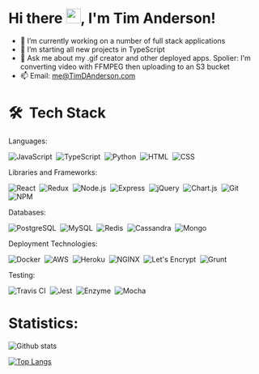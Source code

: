 
# Hi there <img src="https://github.com/TheDudeThatCode/TheDudeThatCode/blob/master/Assets/Hi.gif" width=29px>, I'm Tim Anderson!


- 🔭 I’m currently working on a number of full stack applications
- 🌱 I’m starting all new projects in TypeScript
- 💬 Ask me about my .gif creator and other deployed apps.  Spolier: I'm converting video with FFMPEG then uploading to an S3 bucket
- 📫 Email: me@TimDAnderson.com

# 🛠  &nbsp;Tech Stack

Languages:

![JavaScript](https://img.shields.io/badge/JavaScript-323330?style=for-the-badge&logo=javascript&logoColor=F7DF1E)&nbsp;
![TypeScript](https://img.shields.io/badge/TypeScript-007ACC?style=for-the-badge&logo=typescript&logoColor=white)&nbsp;
![Python](https://img.shields.io/badge/Python-FFD43B?style=for-the-badge&logo=python&logoColor=darkgreen)&nbsp;
![HTML](https://img.shields.io/badge/HTML-239120?style=for-the-badge&logo=html5&logoColor=white)&nbsp;
![CSS](https://img.shields.io/badge/CSS-239120?&style=for-the-badge&logo=css3&logoColor=white)&nbsp;

Libraries and Frameworks:

![React](https://img.shields.io/badge/React-20232A?style=for-the-badge&logo=react&logoColor=61DAFB)&nbsp;
![Redux](https://img.shields.io/badge/Redux-593D88?style=for-the-badge&logo=redux&logoColor=white)&nbsp;
![Node.js](https://img.shields.io/badge/Node.js-339933?style=for-the-badge&logo=nodedotjs&logoColor=white)&nbsp;
![Express](https://img.shields.io/badge/Express.js-000000?style=for-the-badge&logo=express&logoColor=white)&nbsp;
![jQuery](https://img.shields.io/badge/jQuery-0769AD?style=for-the-badge&logo=jquery&logoColor=white)&nbsp;
![Chart.js](https://img.shields.io/badge/Chart.js-FF6384?style=for-the-badge&logo=chartdotjs&logoColor=white)&nbsp;
![Git](https://img.shields.io/badge/Git-F05032?style=for-the-badge&logo=git&logoColor=white)&nbsp;
![NPM](https://img.shields.io/badge/npm-CB3837?style=for-the-badge&logo=npm&logoColor=white)&nbsp;

Databases:

![PostgreSQL](https://img.shields.io/badge/PostgreSQL-316192?style=for-the-badge&logo=postgresql&logoColor=white)&nbsp;
![MySQL](https://img.shields.io/badge/MySQL-00000F?style=for-the-badge&logo=mysql&logoColor=white)&nbsp;
![Redis](	https://img.shields.io/badge/redis-%23DD0031.svg?&style=for-the-badge&logo=redis&logoColor=white)&nbsp;
![Cassandra](https://img.shields.io/badge/Cassandra-1287B1?style=for-the-badge&logo=apache%20cassandra&logoColor=white)&nbsp;
![Mongo](	https://img.shields.io/badge/MongoDB-4EA94B?style=for-the-badge&logo=mongodb&logoColor=white)&nbsp;

Deployment Technologies:

![Docker](https://img.shields.io/badge/Docker-2CA5E0?style=for-the-badge&logo=docker&logoColor=white)&nbsp;
![AWS](https://img.shields.io/badge/Amazon_AWS-232F3E?style=for-the-badge&logo=amazon-aws&logoColor=white)&nbsp;
![Heroku](https://img.shields.io/badge/Heroku-430098?style=for-the-badge&logo=heroku&logoColor=white)&nbsp;
![NGINX](https://img.shields.io/badge/Nginx-009639?style=for-the-badge&logo=nginx&logoColor=white)&nbsp;
![Let's Encrypt](https://img.shields.io/badge/-Let's%20Encrypt-blue)&nbsp;
![Grunt](https://img.shields.io/badge/-Grunt-orange?logo='')&nbsp;


<!-- ![icons8-docker-48](https://user-images.githubusercontent.com/71040019/120941094-ab58f680-c6d5-11eb-8a9f-41de2021dc24.png)
<img src="https://user-images.githubusercontent.com/71040019/120945984-ce909f80-c6ef-11eb-94c2-ca5a2c536471.png" width="48" height="48">
![icons8-amazon-web-services-48](https://user-images.githubusercontent.com/71040019/120941854-f37a1800-c6d9-11eb-8852-87dea6254468.png)
![icons8-heroku-48](https://user-images.githubusercontent.com/71040019/120941871-0db3f600-c6da-11eb-9d03-bad785d919e9.png)
![icons8-let's-encrypt-48](https://user-images.githubusercontent.com/71040019/120942093-6a63e080-c6db-11eb-87e3-76a30ae4ebd1.png)
![icons8-nginx-48](https://user-images.githubusercontent.com/71040019/120942094-6b950d80-c6db-11eb-8950-ebafcd9cfe32.png) -->

Testing:
<!-- ![icons8-travis-ci-48](https://user-images.githubusercontent.com/71040019/120942173-ececa000-c6db-11eb-8442-f8aeb9626b51.png) -->
![Travis CI](https://img.shields.io/badge/travis_CI-3EAAAF?style=for-the-badge&logo=travisci&logoColor=white)&nbsp;
![Jest](https://img.shields.io/badge/Jest-C21325?style=for-the-badge&logo=jest&logoColor=white)&nbsp;
![Enzyme](https://img.shields.io/badge/-Enzyme-red)&nbsp;
![Mocha](https://img.shields.io/badge/-Mocha-lightgrey)&nbsp;

# Statistics:
![Github stats](https://github-readme-stats.vercel.app/api?username=TimDAnderson&show_icons=true)

[![Top Langs](https://github-readme-stats.vercel.app/api/top-langs/?username=TimDAnderson&layout=compact&hide=Batchfile)](https://github.com/anuraghazra/github-readme-stats)

<!--
**TimDAnderson/TimDAnderson** is a ✨ _special_ ✨ repository because its `README.md` (this file) appears on your GitHub profile.

Here are some ideas to get you started:

- 🔭 I’m currently working on ...
- 🌱 I’m currently learning ...
- 👯 I’m looking to collaborate on ...
- 🤔 I’m looking for help with ...
- 💬 Ask me about ...
- 📫 How to reach me: ...
- 😄 Pronouns: ...
- ⚡ Fun fact: ...
-->
